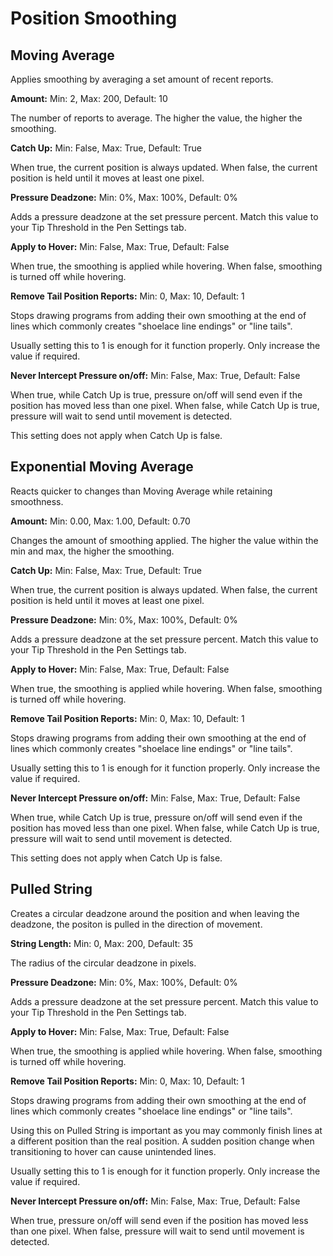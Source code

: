 # Position Smoothing

## Moving Average

Applies smoothing by averaging a set amount of recent reports.

**Amount:** Min: 2, Max: 200, Default: 10

The number of reports to average. The higher the value, the higher the smoothing.

**Catch Up:** Min: False, Max: True, Default: True

When true, the current position is always updated. When false, the current position is held until it moves at least one pixel.

**Pressure Deadzone:** Min: 0%, Max: 100%, Default: 0%

Adds a pressure deadzone at the set pressure percent. Match this value to your Tip Threshold in the Pen Settings tab.

**Apply to Hover:** Min: False, Max: True, Default: False

When true, the smoothing is applied while hovering. When false, smoothing is turned off while hovering.

**Remove Tail Position Reports:** Min: 0, Max: 10, Default: 1

Stops drawing programs from adding their own smoothing at the end of lines which commonly creates "shoelace line endings" or "line tails". 

Usually setting this to 1 is enough for it function properly. Only increase the value if required.

**Never Intercept Pressure on/off:** Min: False, Max: True, Default: False

When true, while Catch Up is true, pressure on/off will send even if the position has moved less than one pixel. When false, while Catch Up is true, pressure will wait to send until movement is detected. 

This setting does not apply when Catch Up is false.

## Exponential Moving Average

Reacts quicker to changes than Moving Average while retaining smoothness.

**Amount:** Min: 0.00, Max: 1.00, Default: 0.70

Changes the amount of smoothing applied. The higher the value within the min and max, the higher the smoothing.

**Catch Up:** Min: False, Max: True, Default: True

When true, the current position is always updated. When false, the current position is held until it moves at least one pixel.

**Pressure Deadzone:** Min: 0%, Max: 100%, Default: 0%

Adds a pressure deadzone at the set pressure percent. Match this value to your Tip Threshold in the Pen Settings tab.

**Apply to Hover:** Min: False, Max: True, Default: False

When true, the smoothing is applied while hovering. When false, smoothing is turned off while hovering.

**Remove Tail Position Reports:** Min: 0, Max: 10, Default: 1

Stops drawing programs from adding their own smoothing at the end of lines which commonly creates "shoelace line endings" or "line tails". 

Usually setting this to 1 is enough for it function properly. Only increase the value if required.

**Never Intercept Pressure on/off:** Min: False, Max: True, Default: False

When true, while Catch Up is true, pressure on/off will send even if the position has moved less than one pixel. When false, while Catch Up is true, pressure will wait to send until movement is detected.

This setting does not apply when Catch Up is false.

## Pulled String

Creates a circular deadzone around the position and when leaving the deadzone, the positon is pulled in the direction of movement.

**String Length:** Min: 0, Max: 200, Default: 35

The radius of the circular deadzone in pixels.

**Pressure Deadzone:** Min: 0%, Max: 100%, Default: 0%

Adds a pressure deadzone at the set pressure percent. Match this value to your Tip Threshold in the Pen Settings tab.

**Apply to Hover:** Min: False, Max: True, Default: False

When true, the smoothing is applied while hovering. When false, smoothing is turned off while hovering.

**Remove Tail Position Reports:** Min: 0, Max: 10, Default: 1

Stops drawing programs from adding their own smoothing at the end of lines which commonly creates "shoelace line endings" or "line tails". 

Using this on Pulled String is important as you may commonly finish lines at a different position than the real position. A sudden position change when transitioning to hover can cause unintended lines.

Usually setting this to 1 is enough for it function properly. Only increase the value if required.

**Never Intercept Pressure on/off:** Min: False, Max: True, Default: False

When true, pressure on/off will send even if the position has moved less than one pixel. When false, pressure will wait to send until movement is detected.